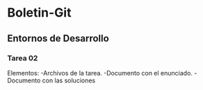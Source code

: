 # Boletin-Git
## Entornos de Desarrollo
### Tarea 02

Elementos:
-Archivos de la tarea.
-Documento con el enunciado.
-Documento con las soluciones
